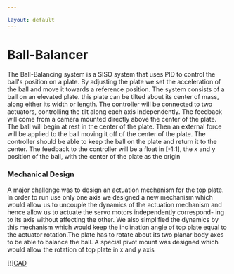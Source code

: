 ```yaml
---

layout: default
---
```


# Ball-Balancer
The Ball-Balancing system is a SISO system that uses PID to control the ball's position on a plate. 
By adjusting the plate we set the acceleration of the ball and move it towards a reference position. 
The system consists of a ball on an elevated plate. this plate can be tilted about its center of mass, along either its width or length. The controller will be connected to two actuators, controlling the tilt along each axis independently. The feedback will come from a camera mounted directly above the center of the plate. The ball will begin at rest in the center of the plate. Then an external force will be applied to the ball moving it off of the center of the plate. The controller should be able to keep the ball on the plate and return it to the center. The feedback to the controller will be a float in [-1:1], the x and y position of the ball, with the center of the plate as the origin

### Mechanical Design
A major challenge was to design an actuation mechanism for the top plate. In order to run use only one axis we designed a new mechanism which would allow us to uncouple the dynamics of the actuation mechanism and hence allow us to actuate the servo motors independently correspond- ing to its axis without affecting the other. We also simplified the dynamics by this mechanism which would keep the inclination angle of top plate equal to the actuator rotation.The plate has to rotate about its two planar body axes to be able to balance the ball. A special pivot mount was designed which would allow the rotation of top plate in x and y axis

[!][CAD](./Images/Ball_Balancer/cad.png)
